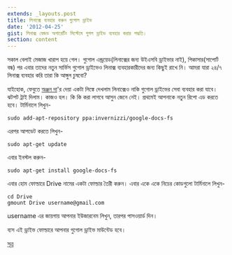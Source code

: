 ```yaml
---
extends: _layouts.post
title: লিনাক্সে ব্যবহার করুন গুগোল ড্রাইভ
date: '2012-04-25'
gist: লিনাক্স বেজড অপারেটিং সিস্টেমে গুগল ড্রাইভ ব্যবহার করার পদ্ধতি।
section: content
---
```


সকাল বেলাই মেজাজ খারাপ হয়ে গেল। গুগোল এন্ড্রয়েড(লিনাক্সের জন্য উইএসবি ড্রাইভার নাই), পিকাসার(সাপোর্ট বন্ধ) পর এবার তাদের নতুন সার্ভিস গুগোল ড্রাইভেও লিনাক্স ব্যবহারকারীদের জন্য কিছুই রাখে নি। আমরা যারা ২৪/৭ লিনাক্স ব্যবহার করি তারা কি আঙ্গুল চুষবো?

যাইহোক, ফেবুতে [অঞ্জন দা](https://www.facebook.com/anjan011)'র দেয়া একটা লিঙ্কে দেখলাম লিনাক্সেও নাকি গুগোল ড্রাইভের সেবা ব্যবহার করা যাবে। ঝটপট ট্রাই দিলাম। কাজও হল। কি কি করা লাগবে আসুন জেনে নেই। প্রথমেই আপনাকে নতুন রিপো এড করতে হবে। টার্মিনালে লিখুন-

```
sudo add-apt-repository ppa:invernizzi/google-docs-fs
```

এরপর আপডেট করতে লিখুন-

```
sudo apt-get update
```

এবার ইনস্টল করুন-

```
sudo apt-get install google-docs-fs
```

এবার হোম ফোল্ডারে Drive নামের একটা ফোল্ডার তৈরী করুন। এবার একে একে নিচের কোডগুলো টার্মিনালে লিখুন-

```
cd Drive
gmount Drive username@gmail.com
```

username এর জায়গায় আপনার ইউজারনেম লিখুন, তারপর পাসওয়ার্ড দিন।

ব্যস এই ড্রাইভ ফোল্ডারে আপনার গুগোল ড্রাইভ মাউন্টেড হবে।

[সূত্র](http://www.omgubuntu.co.uk)
